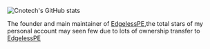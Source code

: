 ![Cnotech's GitHub stats](https://github-readme-stats.vercel.app/api?username=Cnotech&show_icons=true)

The founder and main maintainer of [EdgelessPE](https://github.com/EdgelessPE),the total stars of my personal account may seen few due to lots of ownership transfer to [EdgelessPE](https://github.com/EdgelessPE)
